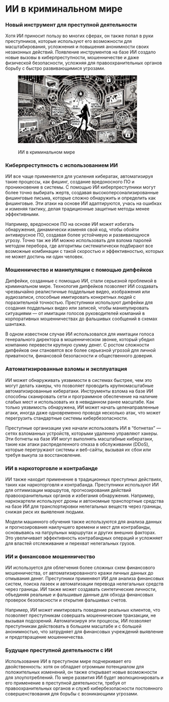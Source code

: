 # ИИ в криминальном мире

### Новый инструмент для преступной деятельности

Хотя ИИ приносит пользу во многих сферах, он также попал в руки преступников, которые используют его возможности для масштабирования, усложнения и повышения анонимности своих незаконных действий. Появление инструментов на базе ИИ создало новые вызовы в киберпреступности, мошенничестве и даже физической безопасности, усложняя для правоохранительных органов борьбу с быстро развивающимися угрозами.

<div align="left"><figure><img src="../../.gitbook/assets/image (2) (1).png" alt="" width="375"><figcaption><p>ИИ в криминальном мире</p></figcaption></figure></div>

### Киберпреступность с использованием ИИ

ИИ все чаще применяется для усиления кибератак, автоматизируя такие процессы, как фишинг, создание вредоносного ПО и проникновение в системы. С помощью ИИ киберпреступники могут более точно выбирать жертв, создавая высокоперсонализированные фишинговые письма, которые сложно обнаружить и определить как фишинговые. Эти атаки на основе ИИ адаптируются, учась на ошибках и изменяя тактику, делая традиционные защитные методы менее эффективными.

Например, вредоносное ПО на основе ИИ может избегать обнаружения, динамически изменяя свой код, чтобы обойти антивирусное ПО, создавая более устойчивую и развивающуюся угрозу. Точно так же ИИ можно использовать для взлома паролей методом перебора, где алгоритмы систематически подбирают все возможные комбинации с такой скоростью и эффективностью, которых не может достичь ни один человек.

### Мошенничество и манипуляции с помощью дипфейков

Дипфейки, созданные с помощью ИИ, стали серьезной проблемой в криминальном мире. Технология дипфейков позволяет ИИ создавать чрезвычайно реалистичные поддельные видео, изображения или аудиозаписи, способные имитировать конкретных людей с поразительной точностью. Преступники используют дипфейки для создания поддельных видео или записей, чтобы манипулировать ситуациями — от имитации голосов руководителей компаний в корпоративных мошенничествах до фальшивых сообщений в схемах шантажа.

В одном известном случае ИИ использовался для имитации голоса генерального директора в мошенническом звонке, который убедил компанию перевести крупную сумму денег. С ростом сложности дипфейков они становятся все более серьезной угрозой для личной приватности, финансовой безопасности и общественного доверия.

### Автоматизированные взломы и эксплуатация

ИИ может обнаруживать уязвимости в системах быстрее, чем это могут делать хакеры, что позволяет проводить крупномасштабные автоматизированные кибератаки. Инструменты взлома на базе ИИ способны сканировать сети и программное обеспечение на наличие слабых мест и использовать их в невиданном ранее масштабе. Как только уязвимость обнаружена, ИИ может начать целенаправленные атаки, иногда даже одновременно проводя несколько атак, что может перегрузить стандартные системы кибербезопасности.

Преступные организации уже начали использовать ИИ в “ботнетах” — сетях взломанных устройств, которыми удаленно управляют хакеры. Эти ботнеты на базе ИИ могут выполнять масштабные кибератаки, такие как атаки распределенного отказа в обслуживании (DDoS), которые перегружают системы и веб-сайты, вызывая их сбои или требуя выкупа за восстановление.

### ИИ в наркоторговле и контрабанде

ИИ также находит применение в традиционных преступных действиях, таких как наркоторговля и контрабанда. Преступники используют ИИ для оптимизации маршрутов, прогнозирования действий правоохранительных органов и избегания обнаружения. Например, наркокартели используют дроны и автономные транспортные средства на базе ИИ для транспортировки нелегальных веществ через границы, снижая риск их выявления людьми.

Модели машинного обучения также используются для анализа данных и прогнозирования наилучшего времени и мест для контрабанды, основываясь на патрульных маршрутах и других внешних факторах. Это увеличивает эффективность контрабандных операций и усложняет для властей отслеживание и перехват нелегальных грузов.

### ИИ и финансовое мошенничество

ИИ используется для облегчения более сложных схем финансового мошенничества, от автоматизированного кражи личных данных до отмывания денег. Преступники применяют ИИ для анализа финансовых систем, поиска лазеек и автоматизации перевода нелегальных средств через границы. ИИ также может создавать синтетические личности, объединяя реальные и фальшивые данные для обхода финансовых проверок безопасности и открытия фальшивых счетов.

Например, ИИ может имитировать поведение реальных клиентов, что позволяет преступникам совершать мошеннические транзакции, не вызывая подозрений. Автоматизируя эти процессы, ИИ позволяет преступникам действовать в большем масштабе и с большей анонимностью, что затрудняет для финансовых учреждений выявление и предотвращение мошенничества.

### Будущее преступной деятельности с ИИ

Использование ИИ в преступном мире подчеркивает его двойственность: хотя он обладает огромным потенциалом для положительных изменений, он также открывает новые возможности для злоупотреблений. По мере развития ИИ будет эволюционировать и его применение в преступной деятельности, требуя от правоохранительных органов и служб кибербезопасности постоянного совершенствования для борьбы с возникающими угрозами.

